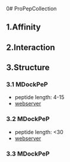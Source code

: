 0# ProPepCollection


## 1.Affinity



## 2.Interaction


## 3.Structure

### 3.1 MDockPeP
* peptide length: 4-15
* [webserver](https://zougrouptoolkit.missouri.edu/MDockPeP/)

### 3.2 MDockPeP
* peptide length: <30
* [webserver](https://galaxy.seoklab.org/cgi-bin/submit.cgi?type=PEPDOCK)

### 3.3 MDockPeP
